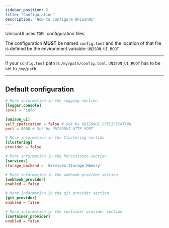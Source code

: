```yaml
---
sidebar_position: 2
title: "Configuration"
description: "How to configure UnisonUI"
---
```


UnisonUI uses `TOML` configuration files.

The configuration **MUST** be named `config.toml` and the location of that file is defined
be the environment variable: `UNISON_UI_ROOT`

-----

If your `config.toml` path is `/my/path/config.toml`.
`UNISON_UI_ROOT` has to be set to `/my/path`

-----

## Default configuration

```toml
# More information in the logging section
[logger.console]
level = 'info'

[unison_ui]
self_spefication = false # Set by UNISONUI_SPECIFICATION
port = 8080 # Set by UNISONUI_HTTP_PORT

# More information in the Clustering section
[clustering]
provider = false

# More information in the Persistance section
[services]
storage_backend = 'Services.Storage.Memory'

# More information in the webhook provider section
[webhook_provider]
enabled = false

# More information in the git provider section
[git_provider]
enabled = false

# More information in the container provider section
[container_provider]
enabled = false
```
